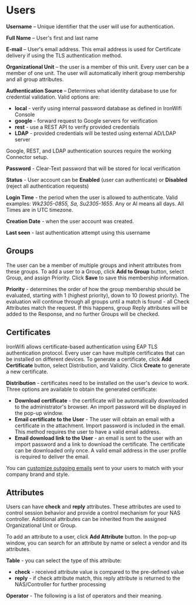 # Users

**Username** – Unique identifier that the user will use for authentication.

**Full Name** – User's first and last name

**E-mail** – User's email address. This email address is used for Certificate delivery if using the TLS authentication method.

**Organizational Unit** – the user is a member of this unit. Every user can be a member of one unit. The user will automatically inherit group membership and all group attributes.

**Authentication Source** – Determines what identity database to use for credential validation. Valid options are:

- **local** - verify using internal password database as defined in IronWifi Console
- **google** - forward request to Google servers for verification
- **rest** - use a REST API to verify provided credentials
- **LDAP** - provided credentials will be tested using external AD/LDAP server

Google, REST, and LDAP authentication sources require the working Connector setup.

**Password** - Clear-Text password that will be stored for local verification

**Status** - User account can be **Enabled** (user can authenticate) or **Disabled** (reject all authentication requests)

**Login Time** - the period when the user is allowed to authenticate. Valid examples: _Wk2305-0855, Sa, Su2305-1655_. Any or Al means all days. All Times are in UTC timezone.

**Creation Date** - when the user account was created.

**Last seen** - last authentication attempt using this username

## Groups

The user can be a member of multiple groups and inherit attributes from these groups. To add a user to a Group, click **Add to Group** button, select Group, and assign Priority. Click **Save** to save this membership information.

**Priority** - determines the order of how the group membership should be evaluated, starting with 1 (highest priority), down to 10 (lowest priority). The evaluation will continue through all groups until a match is found - all Check Attributes match the request. If this happens, group Reply attributes will be added to the Response, and no further Groups will be checked.

## Certificates

IronWifi allows certificate-based authentication using EAP TLS authentication protocol. Every user can have multiple certificates that can be installed on different devices. To generate a certificate, click **Add Certificate** button, select Distribution, and Validity. Click **Create** to generate a new certificate.

**Distribution** - certificates need to be installed on the user's device to work. Three options are available to obtain the generated certificate:

- **Download certificate** - the certificate will be automatically downloaded to the administrator's browser. An import password will be displayed in the pop-up window.
- **Email certificate to the User** - The user will obtain an email with a certificate in the attachment. Import password is included in the email. This method requires the user to have a valid email address.
- **Email download link to the User** - an email is sent to the user with an import password and a link to download the certificate. The certificate can be downloaded only once. A valid email address in the user profile is required to deliver the email.

You can [customize outgoing emails](https://www.ironwifi.com/user-guide/whitelabel/) sent to your users to match with your company brand and style.

## Attributes

Users can have **check** and **reply** attributes. These attributes are used to control session behavior and provide a control mechanism for your NAS controller. Additional attributes can be inherited from the assigned Organizational Unit or Group.

To add an attribute to a user, click **Add Attribute** button. In the pop-up window, you can search for an attribute by name or select a vendor and its attributes.

**Table** - you can select the type of this attribute:

- **check** - received attribute value is compared to the pre-defined value
- **reply** - if check attribute match, this reply attribute is returned to the NAS/Controller for further processing

**Operator** - The following is a list of operators and their meaning.



























